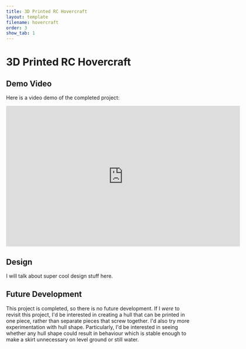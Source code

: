 ```yaml
---
title: 3D Printed RC Hovercraft
layout: template
filename: hovercraft
order: 3
show_tab: 1
--- 
```


# 3D Printed RC Hovercraft

## Demo Video
Here is a video demo of the completed project:
<iframe width="640" height="385" src="https://www.youtube.com/embed/mySd611Zj0Y" title="YouTube video player" frameborder="0" allow="accelerometer; autoplay; clipboard-write; encrypted-media; gyroscope; picture-in-picture" allowfullscreen></iframe>

## Design
I will talk about super cool design stuff here.

## Future Development
This project is completed, so there is no future development.
If I _were_ to revisit this project, I'd be interested in creating a hull that can be printed in one piece, rather than separate pieces that screw together. I'd also try more experimentation with hull shape. Particularly, I'd be interested in seeing whether any hull shape could result in behaviour which is stable enough to make a skirt unnecessary on level ground or still water.
